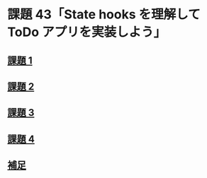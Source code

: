 # 課題 43「State hooks を理解して ToDo アプリを実装しよう」

<!-- START doctoc -->
<!-- END doctoc -->

## [課題 1](./task_1)

## [課題 2](./task_2)

## [課題 3](./task_3)

## [課題 4](./task_4)

## [補足](./appendix)
